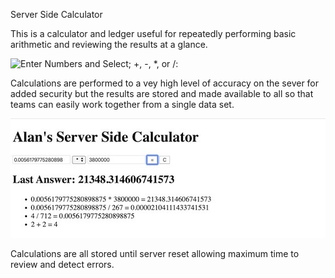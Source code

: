 Server Side Calculator

This is a calculator and ledger useful for repeatedly performing basic arithmetic and reviewing the results at a glance.

![Enter Numbers and Select; +, -, *, or /:](.images/calculatorBasic.png)
<!-- photo goes here -->

Calculations are performed to a vey high level of accuracy on the sever for added security but the results are stored and made available to all so that teams can easily work together from a single data set.

![Access and Review Results from Multiple Work Stations:](images/calculatorUsed.png)
<!-- photo goes here -->

Calculations are all stored until server reset allowing maximum time to review and detect errors.
